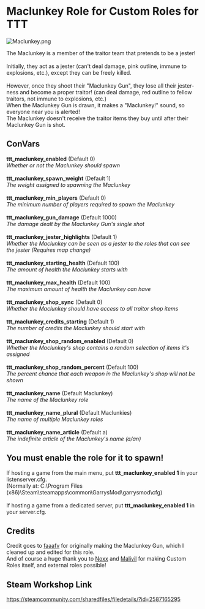 # Maclunkey Role for Custom Roles for TTT
![Maclunkey.png](https://steamuserimages-a.akamaihd.net/ugc/1701785879208140002/20F8B137BB543CE82A9039CD9A9F5E2D8B702945/?imw=5000&imh=5000&ima=fit&impolicy=Letterbox&imcolor=%23000000&letterbox=false)

The Maclunkey is a member of the traitor team that pretends to be a jester!\
\
Initially, they act as a jester (can't deal damage, pink outline, immune to explosions, etc.), except they can be freely killed.\
\
However, once they shoot their "Maclunkey Gun", they lose all their jester-ness and become a proper traitor! (can deal damage, red outline to fellow traitors, not immune to explosions, etc.)\
When the Maclunkey Gun is drawn, it makes a "Maclunkey!" sound, so everyone near you is alerted!\
The Maclunkey doesn't receive the traitor items they buy until after their Maclunkey Gun is shot.


## ConVars
**ttt_maclunkey_enabled** (Default 0)\
*Whether or not the Maclunkey should spawn*\
\
**ttt_maclunkey_spawn_weight** (Default 1)\
*The weight assigned to spawning the Maclunkey*\
\
**ttt_maclunkey_min_players** (Default 0)\
*The minimum number of players required to spawn the Maclunkey*\
\
**ttt_maclunkey_gun_damage** (Default 1000)\
*The damage dealt by the Maclunkey Gun's single shot*\
\
**ttt_maclunkey_jester_highlights** (Default 1)\
*Whether the Maclunkey can be seen as a jester to the roles that can see the jester (Requires map change)*\
\
**ttt_maclunkey_starting_health** (Default 100)\
*The amount of health the Maclunkey starts with*\
\
**ttt_maclunkey_max_health** (Default 100)\
*The maximum amount of health the Maclunkey can have*\
\
**ttt_maclunkey_shop_sync** (Default 0)\
*Whether the Maclunkey should have access to all traitor shop items*\
\
**ttt_maclunkey_credits_starting** (Default 1)\
*The number of credits the Maclunkey should start with*\
\
**ttt_maclunkey_shop_random_enabled** (Default 0)\
*Whether the Maclunkey's shop contains a random selection of items it's assigned*\
\
**ttt_maclunkey_shop_random_percent** (Default 100)\
*The percent chance that each weapon in the Maclunkey's shop will not be shown*\
\
**ttt_maclunkey_name** (Default Maclunkey)\
*The name of the Maclunkey role*\
\
**ttt_maclunkey_name_plural** (Default Maclunkies)\
*The name of multiple Maclunkey roles*\
\
**ttt_maclunkey_name_article** (Default a)\
*The indefinite article of the Maclunkey's name (a/an)*

## You must enable the role for it to spawn!
If hosting a game from the main menu, put **ttt_maclunkey_enabled 1** in your listenserver.cfg.\
(Normally at: C:\Program Files (x86)\Steam\steamapps\common\GarrysMod\garrysmod\cfg)\
\
If hosting a game from a dedicated server, put **ttt_maclunkey_enabled 1** in your server.cfg.

## Credits
Credit goes to [faaafv](https://steamcommunity.com/id/faaafv) for originally making the Maclunkey Gun, which I cleaned up and edited for this role.\
And of course a huge thank you to [Noxx](https://github.com/NoxxFlame) and [Malivil](https://github.com/Malivil) for making Custom Roles itself, and external roles possible!

## Steam Workshop Link
https://steamcommunity.com/sharedfiles/filedetails/?id=2587165295
